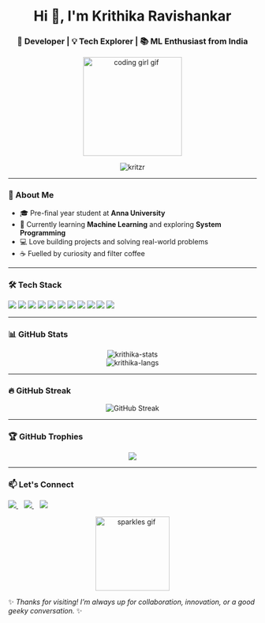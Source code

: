 <h1 align="center">Hi 👋, I'm Krithika Ravishankar</h1>
<h3 align="center">🚀 Developer | 💡 Tech Explorer | 📚 ML Enthusiast from India</h3>

<p align="center">
  <img src="https://media.giphy.com/media/v1.Y2lkPTc5MGI3NjExdDIyZWFuNzExdjBoOHF6M2hrODd5Z3lpYWtsbWs2azRoNWV5Z3JwNCZlcD12MV9naWZzX3NlYXJjaCZjdD1n/M9gbBd9nbDrOTu1Mqx/giphy.gif" width="200" alt="coding girl gif"/>
</p>

<p align="center">
  <img src="https://komarev.com/ghpvc/?username=kritzr&label=Profile%20views&color=0e75b6&style=flat" alt="kritzr" />
</p>

---

### 🌱 About Me

- 🎓 Pre-final year student at **Anna University**
- 🧠 Currently learning **Machine Learning** and exploring **System Programming**
- 💻 Love building projects and solving real-world problems
- ☕ Fuelled by curiosity and filter coffee

---

### 🛠️ Tech Stack

<p align="left">
  <img src="https://img.shields.io/badge/C-00599C?style=flat&logo=c&logoColor=white"/>
  <img src="https://img.shields.io/badge/C++-00599C?style=flat&logo=cplusplus&logoColor=white"/>
  <img src="https://img.shields.io/badge/Java-ED8B00?style=flat&logo=java&logoColor=white"/>
  <img src="https://img.shields.io/badge/Python-3776AB?style=flat&logo=python&logoColor=white"/>
  <img src="https://img.shields.io/badge/HTML5-E34F26?style=flat&logo=html5&logoColor=white"/>
  <img src="https://img.shields.io/badge/CSS3-1572B6?style=flat&logo=css3&logoColor=white"/>
  <img src="https://img.shields.io/badge/JavaScript-F7DF1E?style=flat&logo=javascript&logoColor=black"/>
  <img src="https://img.shields.io/badge/MySQL-4479A1?style=flat&logo=mysql&logoColor=white"/>
  <img src="https://img.shields.io/badge/Linux-FCC624?style=flat&logo=linux&logoColor=black"/>
  <img src="https://img.shields.io/badge/Spring-6DB33F?style=flat&logo=spring&logoColor=white"/>
  <img src="https://img.shields.io/badge/Arduino-00979D?style=flat&logo=arduino&logoColor=white"/>
</p>

---

### 📊 GitHub Stats

<p align="center">
  <img src="https://github-readme-stats.vercel.app/api?username=kritzr&show_icons=true&theme=radical" alt="krithika-stats" />
  <br>
  <img src="https://github-readme-stats.vercel.app/api/top-langs/?username=kritzr&layout=compact&theme=radical" alt="krithika-langs" />
</p>

---

### 🔥 GitHub Streak

<p align="center">
  <img src="https://streak-stats.demolab.com/?user=kritzr&theme=radical" alt="GitHub Streak" />
</p>

---

### 🏆 GitHub Trophies

<p align="center">
  <img src="https://github-profile-trophy.vercel.app/?username=kritzr&theme=darkhub" />
</p>

---

### 📫 Let's Connect

<p align="left">
  <a href="https://www.linkedin.com/in/krithika-ravishankar/" target="_blank">
    <img src="https://img.shields.io/badge/LinkedIn-0A66C2?style=flat&logo=linkedin&logoColor=white"/>
  </a>
  &nbsp;&nbsp;
  <a href="[https://leetcode.com//](https://leetcode.com/u/kritz15/)" target="_blank">
    <img src="https://img.shields.io/badge/LeetCode-FFA116?style=flat&logo=leetcode&logoColor=black"/>
  </a>
  &nbsp;&nbsp;
  <a href="mailto:krithikaravsishankar4@gmail.com" target="_blank">
    <img src="https://img.shields.io/badge/Gmail-D14836?style=flat&logo=gmail&logoColor=white"/>
  </a>
</p>

<p align="center">
  <img src="https://media.giphy.com/media/3oriO0OEd9QIDdllqo/giphy.gif" width="150" alt="sparkles gif"/>
</p>



✨ *Thanks for visiting! I’m always up for collaboration, innovation, or a good geeky conversation.* ✨
